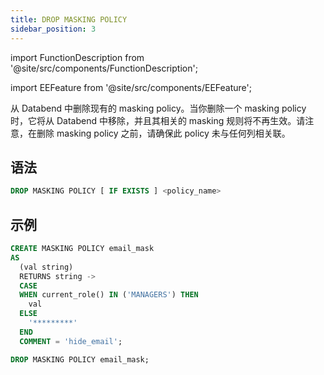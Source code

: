 ```yaml
---
title: DROP MASKING POLICY
sidebar_position: 3
---
```


import FunctionDescription from '@site/src/components/FunctionDescription';

<FunctionDescription description="Introduced or updated: v1.2.45"/>

import EEFeature from '@site/src/components/EEFeature';

<EEFeature featureName='MASKING POLICY'/>

从 Databend 中删除现有的 masking policy。当你删除一个 masking policy 时，它将从 Databend 中移除，并且其相关的 masking 规则将不再生效。请注意，在删除 masking policy 之前，请确保此 policy 未与任何列相关联。

## 语法

```sql
DROP MASKING POLICY [ IF EXISTS ] <policy_name>
```

## 示例

```sql
CREATE MASKING POLICY email_mask
AS
  (val string)
  RETURNS string ->
  CASE
  WHEN current_role() IN ('MANAGERS') THEN
    val
  ELSE
    '*********'
  END
  COMMENT = 'hide_email';

DROP MASKING POLICY email_mask;
```
